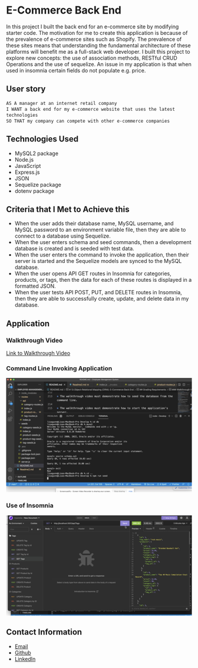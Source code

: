 # E-Commerce Back End
In this project I built the back end for an e-commerce site by modifying starter code. The motivation for me to create this application is because of the prevalence of e-commerce sites such as Shopify. The prevalence of these sites means that understanding the fundamental architecture of these platforms will benefit me as a full-stack web developer. I built this project to explore new concepts: the use of association methods, RESTful CRUD Operations and the use of sequelize. An issue in my application is that when used in insomnia certain fields do not populate e.g. price.

## User story
```
AS A manager at an internet retail company
I WANT a back end for my e-commerce website that uses the latest technologies
SO THAT my company can compete with other e-commerce companies
```

## Technologies Used
* MySQL2 package
* Node.js
* JavaScript
* Express.js 
* JSON
* Sequelize package
* dotenv package

## Criteria that I Met to Achieve this
* When the user adds their database name, MySQL username, and MySQL password to an environment variable file, then they are able to connect to a database using Sequelize.
* When the user enters schema and seed commands, then a development database is created and is seeded with test data.
* When the user enters the command to invoke the application, then their server is started and the Sequelize models are synced to the MySQL database.
* When the user opens API GET routes in Insomnia for categories, products, or tags, then the data for each of these routes is displayed in a formatted JSON.
* When the user tests API POST, PUT, and DELETE routes in Insomnia, then they are able to successfully create, update, and delete data in my database.

## Application

### Walkthrough Video

[Link to Walkthrough Video](https://drive.google.com/file/d/177UT-Q2ShoQmUGD7PZsS5aKfUz1oJc6q/view)

### Command Line Invoking Application
![Command Line Invoking Application](./Assets/Command-Line.jpg?raw=true)
### Use of Insomnia
![Use of Insomnia for requests](./Assets/Insomnia.jpg?raw=true)

## Contact Information
* [Email](mailto:lcrgunn@gmail.com)
* [Github](https://github.com/LisaCR01)
* [LinkedIn](https://www.linkedin.com/in/LisaCR01)